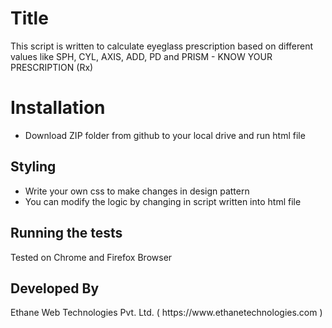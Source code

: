 <h1>Title</h1>
This script is written to calculate eyeglass prescription based on different values like SPH, CYL, AXIS, ADD, PD and PRISM - KNOW YOUR PRESCRIPTION (Rx)

<h1>Installation</h1>
<ul>
<li>Download ZIP folder from github to your local drive and run html file</li>
</ul>
<h2>Styling</h2>
<ul>
<li>Write your own css to make changes in design pattern</li>
<li>You can modify the logic by changing in script written into html file</li>
</ul>
<h2>Running the tests</h2>
Tested on Chrome and Firefox Browser
<h2>Developed By</h2>
Ethane Web Technologies Pvt. Ltd. ( https://www.ethanetechnologies.com )
